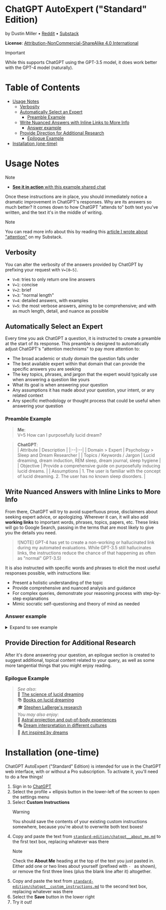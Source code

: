 # ChatGPT AutoExpert ("Standard" Edition)
by Dustin Miller • [Reddit](https://www.reddit.com/u/spdustin) • [Substack](https://spdustin.substack.com)

**License**: [Attribution-NonCommercial-ShareAlike 4.0 International](https://creativecommons.org/licenses/by-nc-sa/4.0/)

> [!IMPORTANT]
> While this supports ChatGPT using the GPT-3.5 model, it does work better with the GPT-4 model (naturally).

# Table of Contents
- [Usage Notes](#usage-notes)
  - [Verbosity](#verbosity)
  - [Automatically Select an Expert](#automatically-select-an-expert)
    - [Preamble Example](#preamble-example)
  - [Write Nuanced Answers with Inline Links to More Info](#write-nuanced-answers-with-inline-links-to-more-info)
    - [Answer example](#answer-example)
  - [Provide Direction for Additional Research](#provide-direction-for-additional-research)
    - [Epilogue Example](#epilogue-example)
- [Installation (one-time)](#installation-one-time)

# Usage Notes

> [!NOTE]
> - [**See it in action** with this example shared chat](https://chat.openai.com/share/391262b8-cc16-4b38-944a-fe363e2ababd)

Once these instructions are in place, you should immediately notice a dramatic improvement in ChatGPT's responses. Why are its answers so much better? It comes down to how ChatGPT "attends to" both text you've written, and the text it's in the middle of writing.

> [!NOTE]
> You can read more info about this by reading this [article I wrote about "attention"](https://spdustin.substack.com/p/whatre-you-lookin-at-chatgpt) on my Substack.

## Verbosity
You can alter the verbosity of the answers provided by ChatGPT by prefixing your request with `V=[0–5]`.
- `V=0`: tries to only return one line answers
- `V=1`: concise
- `V=2`: brief
- `V=3`: "normal length"
- `V=4`: detailed answers, with examples
- `V=5`: the most verbose answers, aiming to be comprehensive; and with as much length, detail, and nuance as possible

## Automatically Select an Expert

Every time you ask ChatGPT a question, it is instructed to create a preamble at the start of its response. This preamble is designed to automatically adjust ChatGPT's "attention mechnisms" to pay more attention to:
- The broad academic or study domain the question falls under
- The best available expert within that domain that can provide the specific answers you are seeking
- The key topics, phrases, and jargon that the expert would typically use when answering a question like yours
- What its goal is when answering your question
- Any assumptions it has made about your question, your intent, or any related context
- Any specific methodology or thought process that could be useful when answering your question

### Preamble Example

> **Me**:<br>
> V=5 How can I purposefully lucid dream?

> **ChatGPT**:<br>
> | Attribute | Description |
> |:--|:--|
> | Domain > Expert | Psychology > Sleep and Dream Researcher |
> | Topics / Keywords / Jargon | Lucid dreaming, dream induction, REM sleep, dream journal, sleep hygiene |
> | Objective | Provide a comprehensive guide on purposefully inducing lucid dreams. |
> | Assumptions | 1. The user is familiar with the concept of lucid dreaming. 2. The user has no known sleep disorders. |

## Write Nuanced Answers with Inline Links to More Info

From there, ChatGPT will try to avoid superfluous prose, disclaimers about seeking expert advice, or apologizing. Wherever it can, it will also add **working links** to important words, phrases, topics, papers, etc. These links will go to Google Search, passing in the terms that are most likely to give you the details you need.

> ![NOTE]
> GPT-4 has yet to create a non-working or hallucinated link during my automated evaluations. While GPT-3.5 still hallucinates links, the instructions reduce the chance of that happening as often as "normal" GPT-3.5)

It is also instructed with specific words and phrases to elicit the most useful responses possible, with instructions like:

- Present a holistic understanding of the topic
- Provide comprehensive and nuanced analysis and guidance
- For complex queries, demonstrate your reasoning process with step-by-step explanations
- Mimic socratic self-questioning and theory of mind as needed

### Answer example

<details>
    <summary>Expand to see example</summary>
    <h3 dir="auto" tabindex="-1"><a href="#understanding-lucid-dreaming">Understanding Lucid Dreaming</a></h3>
    <p dir="auto">Lucid dreaming refers to the experience of being aware that one is dreaming while inside a dream. During a lucid dream, the dreamer can often control or influence the dream's content and outcome. The exact cause and mechanisms behind lucid dreaming are not entirely understood, but certain techniques and practices have been developed to increase the chances of experiencing one.</p>
    <h3 dir="auto" tabindex="-1"><a href="#1-maintain-good-sleep-hygiene">1. Maintain Good Sleep Hygiene</a></h3>
    <p dir="auto">🛏️ <strong>Healthy Sleep Patterns</strong>: Ensure you're getting 7-9 hours of sleep each night, as it increases the chances of reaching REM sleep, where dreams are most vivid.</p>
    <p dir="auto">🕘 <strong>Consistent Sleep Schedule</strong>: Go to bed and wake up at the same time daily. This stabilizes your internal clock, leading to a higher quality of sleep.</p>
    <p dir="auto">🚫 <strong>Limit Stimulants</strong>: Avoid caffeine and other stimulants close to bedtime. They can interfere with sleep quality and REM sleep.</p>
    <h3 dir="auto" tabindex="-1"><a href="#2-dream-journal">2. Dream Journal</a></h3>
    <p dir="auto">📔 <strong>Document Your Dreams</strong>: Upon waking, immediately record your dreams in a <a href="https://www.google.com/search?q=dream+journal" rel="nofollow">dream journal</a>. This improves dream recall and makes you more attuned to dream patterns.</p>
    <p dir="auto">✍️ <strong>Analyze Common Themes</strong>: Identify recurring symbols, settings, or narratives. Recognizing these can trigger lucidity in future dreams.</p>
    <h3 dir="auto" tabindex="-1"><a href="#3-reality-checks">3. Reality Checks</a></h3>
    <p dir="auto">🤔 <strong>Question Your Reality</strong>: Several times a day, ask yourself, "Am I dreaming?" This habit will carry over into your dreams.</p>
    <p dir="auto">👌 <strong>Physical Checks</strong>: Perform simple acts, like attempting to push your finger through your palm or looking at digital clocks. These checks can behave differently in dreams, acting as indicators of the dream state.</p>
    <h3 dir="auto" tabindex="-1"><a href="#4-mnemonic-induction-of-lucid-dreams-mild">4. Mnemonic Induction of Lucid Dreams (MILD)</a></h3>
    <p dir="auto">🔄 <strong>Repetition Before Sleep</strong>: Before bed, tell yourself, "I will know that I am dreaming," repeatedly. This reinforces the intention to become lucid.</p>
    <p dir="auto">🔙 <strong>Visualize Past Dreams</strong>: Imagine yourself in a past dream, but becoming lucid. This primes the mind for future lucid experiences.</p>
    <h3 dir="auto" tabindex="-1"><a href="#5-wake-back-to-bed-wbtb">5. Wake Back to Bed (WBTB)</a></h3>
    <p dir="auto">⏰ <strong>Set an Alarm</strong>: After about 5-6 hours of sleep, set an alarm to wake up. Stay awake for 20-30 minutes.</p>
    <p dir="auto">🛌 <strong>Return to Sleep</strong>: As you drift off again, your chances of entering REM sleep quickly are high, increasing the likelihood of a lucid dream.</p>
    <h3 dir="auto" tabindex="-1"><a href="#6-consider-external-aids">6. Consider External Aids</a></h3>
    <p dir="auto">🎧 <strong>Binaural Beats</strong>: Listen to <a href="https://www.google.com/search?q=binaural+beats+for+lucid+dreaming" rel="nofollow">binaural beats</a> designed for lucid dreaming before sleep. They can enhance brainwave patterns associated with dreaming.</p>
    <p dir="auto">🕶️ <strong>Dream Masks</strong>: There are <a href="https://www.google.com/search?q=lucid+dream+mask" rel="nofollow">specialized masks</a> that detect REM sleep and flash subtle lights, signaling to the dreamer that they're dreaming.</p>
    <h3 dir="auto" tabindex="-1"><a href="#7-focus-on-meditation-and-mindfulness">7. Focus on Meditation and Mindfulness</a></h3>
    <p dir="auto">🧘 <strong>Daily Meditation</strong>: Mindfulness meditation cultivates an awareness that can be beneficial in recognizing the dream state.</p>
    <p dir="auto">💭 <strong>Dream Yoga</strong>: Originating in Tibetan Buddhism, <a href="https://www.google.com/search?q=dream+yoga" rel="nofollow">dream yoga</a> practices integrate meditation and lucid dreaming techniques.</p>
    <h3 dir="auto" tabindex="-1"><a href="#8-manage-expectations">8. Manage Expectations</a></h3>
    <p dir="auto">✨ <strong>Patience is Key</strong>: Not everyone will experience lucid dreams immediately. It requires patience, practice, and a genuine interest in exploring the dream world.</p>
    <p dir="auto">⚖️ <strong>Balance Effort</strong>: Being overly eager can cause anxiety, which is counterproductive. Find a balance that works best for you.</p>
</details>

## Provide Direction for Additional Research

After it's done answering your question, an epilogue section is created to suggest additional, topical content related to your query, as well as some more tangential things that you might enjoy reading.

### Epilogue Example

> _See also_:<br>
> 🧠 [The science of lucid dreaming](https://www.google.com/search?q=science+of+lucid+dreaming)<br>
> 📚 [Books on lucid dreaming](https://www.google.com/search?q=best+books+on+lucid+dreaming)<br>
> 🎓 [Stephen LaBerge's research](https://www.google.com/search?q=Stephen+LaBerge+lucid+dreaming+research)<br>
> _You may also enjoy_:<br>
> 🌌 [Astral projection and out-of-body experiences](https://www.google.com/search?q=astral+projection)<br>
> 🎭 [Dream interpretation in different cultures](https://www.google.com/search?q=dream+interpretation+different+cultures)<br>
> 🎨 [Art inspired by dreams](https://www.google.com/search?q=art+inspired+by+dreams)

# Installation (one-time)
ChatGPT AutoExpert ("Standard" Edition) is intended for use in the ChatGPT web interface, with or without a Pro subscription. To activate it, you'll need to do a few things!
1. Sign in to [ChatGPT](https://chat.openai.com)
2. Select the profile + ellipsis button in the lower-left of the screen to open the settings menu
3. Select **Custom Instructions**
    > [!WARNING]
    > You should save the contents of your existing custom instructions somewhere, because you're about to overwrite both text boxes!
4. Copy and paste the text from [`standard-edition/chatgpt__about_me.md`](https://raw.githubusercontent.com/spdustin/ChatGPT-AutoExpert/main/standard-edition/chatgpt__about_me.md) to the first text box, replacing whatever was there
    > [!NOTE]
    > Check the **About Me** heading at the top of the text you just pasted in. Either add one or two lines about yourself (prefixed with `- ` as shown), or remove the first three lines (plus the blank line after it) altogether.
5. Copy and paste the text from [`standard-edition/chatgpt__custom_instructions.md`](https://raw.githubusercontent.com/spdustin/ChatGPT-AutoExpert/main/standard-edition/chatgpt__custom_instructions.md) to the second text box, replacing whatever was there
6. Select the **Save** button in the lower right
7. Try it out!